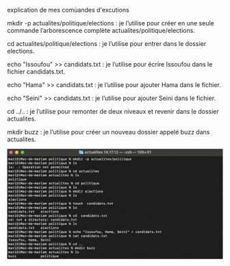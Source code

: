  
 explication de mes comùandes d'excutions 
 
 
mkdir -p actualites/politique/elections : je l’utilise pour créer en une seule commande l’arborescence complète actualites/politique/elections.

cd actualites/politique/elections : je l’utilise pour entrer dans le dossier elections.

echo "Issoufou" >> candidats.txt : je l’utilise pour écrire Issoufou dans le fichier candidats.txt.

echo "Hama" >> candidats.txt : je l’utilise pour ajouter Hama dans le fichier.

echo "Seini" >> candidats.txt : je l’utilise pour ajouter Seini dans le fichier.

cd ../.. : je l’utilise pour remonter de deux niveaux et revenir dans le dossier actualites.               

mkdir buzz : je l’utilise pour créer un nouveau dossier appelé buzz dans actualites.



![](image/eco3_capture3.png)